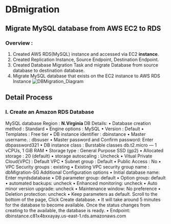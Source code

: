 # DBmigration
## Migrate MySQL database from AWS EC2 to RDS


### Overview : 
1.	Created AWS RDS(MySQL) instance and accessed via EC2 <b>instance</b>.
2.	Created Replication Instance, Source Endpoint, Destination Endpoint.
3.	Created Database Migration Task and migrate Database from source database to destination database.
4.	Migrate MySQL database that exists on the EC2 instance to AWS RDS Instance
![DBMigration_Diagram](https://user-images.githubusercontent.com/53235392/227803558-daaa553b-11dd-4599-b597-d91ef689d6fc.png)


## Detail Process
### I. Create an Amazon RDS Database

MySQL database
Region : <b> N.Virginia </b>
DB Details: 
•	Database creation method : Standard
•	Engine options           :  MySQL
•	Version                       : Default
•	Templates                   : Free tier
•	DB instance identifier    :  dbinstance
•	Master username.         : dbsuser
•	Master password and Confirm password: Enter dbpassword321
•	DB instance class        : Burstable classes db.t2.micro — 1 vCPUs, 1 GiB RAM
•	Storage type            : General Purpose SSD (gp2)
•	Allocated storage        : 20 (default)
•	storage autoscaling     : Uncheck
•	Vitual Private Cloud(VPC) : Default VPC
•	Subnet group : Default
•	Public Access : No
•	VPC Security groups :  existing 
•	Existing VPC security group name : dbMigration-SG
Additional Configuration options
•	Initial database name: Enter myrdsdatabase
•	DB parameter group: default
•	Option group: default
•	automated backups: uncheck
•	Enhanced monitoring: uncheck
•	Auto minor version upgrade: uncheck
•	Maintenance window: No preference
•	Deletion protection: uncheck
•	Keep parameters as default. Scroll to the bottom of the page, 
Click Create database.
•	It will take around 5 minutes for the database to become available. Once the status changes from creating to the available, the database is ready.
•	Endpoint: dbinstance.c81x4bxxayay.us-east-1.rds.amazonaws.com



